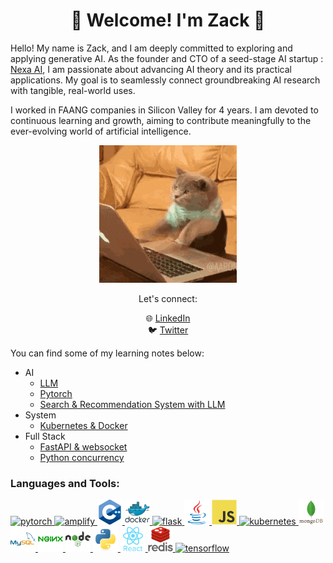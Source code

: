 <h1 align="center">🚀 Welcome! I'm Zack 🚀</h1>


  Hello! My name is Zack, and I am deeply committed to exploring and applying generative AI. As the founder and CTO of a seed-stage AI startup : [Nexa AI](https://www.nexa4ai.com), I am passionate about advancing AI theory and its practical applications. My goal is to seamlessly connect groundbreaking AI research with tangible, real-world uses.

  I worked in FAANG companies in Silicon Valley for 4 years. I am devoted to continuous learning and growth, aiming to contribute meaningfully to the ever-evolving world of artificial intelligence.

<p align="center">
  <img src="cat-computer.gif" alt="A GIF showing my work">
</p>

<p align="center">
  Let's connect:
</p>

<p align="center">
  🌐 <a href="https://www.linkedin.com/in/zack-z-li/">LinkedIn</a><br>
  🐦 <a href="https://twitter.com/zacklearner">Twitter</a>
</p>

You can find some of my learning notes below:
- AI
  - [LLM](https://github.com/zhiyuan8/LLM-learning)
  - [Pytorch](https://github.com/zhiyuan8/Pytorch-tutorial)
  - [Search & Recommendation System with LLM](https://github.com/zhiyuan8/LLM-Agent-for-Search-and-Recommendation/settings)
- System
  - [Kubernetes & Docker](https://github.com/zhiyuan8/Docker-Kubernetes-GKE)
- Full Stack
  - [FastAPI & websocket](https://github.com/zhiyuan8/FastAPI-websocket-tutorial)
  - [Python concurrency](https://github.com/zhiyuan8/Python-concurrency)

<h3 align="left">Languages and Tools:</h3>
<p align="left"> <a href="https://aws.amazon.com/amplify/" target="_blank" rel="noreferrer"><img src="https://www.vectorlogo.zone/logos/pytorch/pytorch-icon.svg" alt="pytorch" width="40" height="40"/> <img src="https://docs.amplify.aws/assets/logo-dark.svg" alt="amplify" width="40" height="40"/> </a> <a href="https://www.w3schools.com/cpp/" target="_blank" rel="noreferrer"> <img src="https://raw.githubusercontent.com/devicons/devicon/master/icons/cplusplus/cplusplus-original.svg" alt="cplusplus" width="40" height="40"/> </a> <a href="https://www.docker.com/" target="_blank" rel="noreferrer"> <img src="https://raw.githubusercontent.com/devicons/devicon/master/icons/docker/docker-original-wordmark.svg" alt="docker" width="40" height="40"/> </a> <a href="https://flask.palletsprojects.com/" target="_blank" rel="noreferrer"> <img src="https://www.vectorlogo.zone/logos/pocoo_flask/pocoo_flask-icon.svg" alt="flask" width="40" height="40"/> </a> <a href="https://www.java.com" target="_blank" rel="noreferrer"> <img src="https://raw.githubusercontent.com/devicons/devicon/master/icons/java/java-original.svg" alt="java" width="40" height="40"/> </a> <a href="https://developer.mozilla.org/en-US/docs/Web/JavaScript" target="_blank" rel="noreferrer"> <img src="https://raw.githubusercontent.com/devicons/devicon/master/icons/javascript/javascript-original.svg" alt="javascript" width="40" height="40"/> </a> <a href="https://kubernetes.io" target="_blank" rel="noreferrer"> <img src="https://www.vectorlogo.zone/logos/kubernetes/kubernetes-icon.svg" alt="kubernetes" width="40" height="40"/> </a> <a href="https://www.mongodb.com/" target="_blank" rel="noreferrer"> <img src="https://raw.githubusercontent.com/devicons/devicon/master/icons/mongodb/mongodb-original-wordmark.svg" alt="mongodb" width="40" height="40"/> </a> <a href="https://www.mysql.com/" target="_blank" rel="noreferrer"> <img src="https://raw.githubusercontent.com/devicons/devicon/master/icons/mysql/mysql-original-wordmark.svg" alt="mysql" width="40" height="40"/> </a> <a href="https://www.nginx.com" target="_blank" rel="noreferrer"> <img src="https://raw.githubusercontent.com/devicons/devicon/master/icons/nginx/nginx-original.svg" alt="nginx" width="40" height="40"/> </a> <a href="https://nodejs.org" target="_blank" rel="noreferrer"> <img src="https://raw.githubusercontent.com/devicons/devicon/master/icons/nodejs/nodejs-original-wordmark.svg" alt="nodejs" width="40" height="40"/> </a> <a href="https://www.python.org" target="_blank" rel="noreferrer"> <img src="https://raw.githubusercontent.com/devicons/devicon/master/icons/python/python-original.svg" alt="python" width="40" height="40"/> </a> <a href="https://pytorch.org/" target="_blank" rel="noreferrer">  </a> <a href="https://reactjs.org/" target="_blank" rel="noreferrer"> <img src="https://raw.githubusercontent.com/devicons/devicon/master/icons/react/react-original-wordmark.svg" alt="react" width="40" height="40"/> </a> <a href="https://redis.io" target="_blank" rel="noreferrer"> <img src="https://raw.githubusercontent.com/devicons/devicon/master/icons/redis/redis-original-wordmark.svg" alt="redis" width="40" height="40"/> </a> <a href="https://www.tensorflow.org" target="_blank" rel="noreferrer"> <img src="https://www.vectorlogo.zone/logos/tensorflow/tensorflow-icon.svg" alt="tensorflow" width="40" height="40"/> </a> </p>
